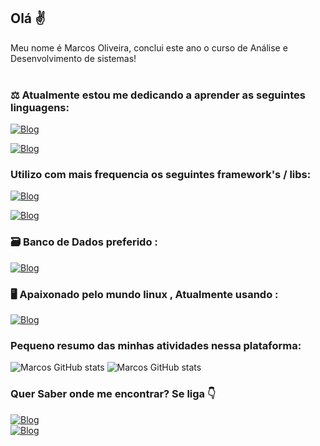 ## Olá ✌️

   Meu nome é Marcos Oliveira, conclui este ano o curso de Análise e Desenvolvimento de sistemas!
   <br><br>
### ⚖️ Atualmente estou me dedicando a aprender as seguintes linguagens:
[![Blog](https://img.shields.io/badge/Java-ED8B00?style=for-the-badge&logo=java&logoColor=white)](https://www.oracle.com/java/)

[![Blog](https://img.shields.io/badge/Node.js-43853D?style=for-the-badge&logo=node.js&logoColor=white)](https://nodejs.org/en/)

### Utilizo com mais frequencia os seguintes framework's / libs:

[![Blog](https://img.shields.io/badge/Angular-DD0031?style=for-the-badge&logo=angular&logoColor=white)](https://angular.io/)

[![Blog](https://img.shields.io/badge/Bootstrap-563D7C?style=for-the-badge&logo=bootstrap&logoColor=white)](https://getbootstrap.com/)

### 🗃️ Banco de Dados preferido :
[![Blog](https://img.shields.io/badge/PostgreSQL-316192?style=for-the-badge&logo=postgresql&logoColor=white
)](https://www.postgresql.org/)


### 🖥️ Apaixonado pelo mundo linux , Atualmente usando : 
[![Blog](https://img.shields.io/badge/Linux_Mint-87CF3E?style=for-the-badge&logo=linux-mint&logoColor=white)](https://linuxmint.com/)

### Pequeno resumo das minhas atividades nessa plataforma:


![Marcos GitHub stats](https://github-readme-stats.vercel.app/api?username=marcosx3&show_icons=true&theme=radical)
![Marcos GitHub stats](https://github-readme-stats.vercel.app/api/top-langs/?username=marcosx3&theme=blue-green)


  ### Quer Saber onde me encontrar? Se liga  👇 
[![Blog](https://img.shields.io/badge/LinkedIn-0077B5?style=for-the-badge&logo=linkedin&logoColor=white)](https://www.linkedin.com/in/marcos-oliveira-42ab02125/)  
[![Blog](https://img.shields.io/badge/Microsoft_Outlook-0078D4?style=for-the-badge&logo=microsoft-outlook&logoColor=white)](marcos-oliveirasilva@hotmail.com)


